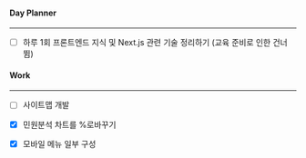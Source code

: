 
#### Day Planner
---
- [ ] 하루 1회 프론트엔드 지식 및 Next.js 관련 기술 정리하기 (교육 준비로 인한 건너뜀)


#### Work
---
- [ ] 사이트맵 개발
- [x] 민원분석 차트를 %로바꾸기
- [x] 모바일 메뉴 일부 구성

